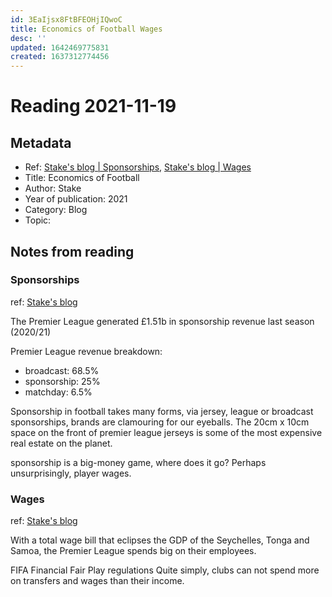 ```yaml
---
id: 3EaIjsx8FtBFEOHjIQwoC
title: Economics of Football Wages
desc: ''
updated: 1642469775831
created: 1637312774456
---
```

# Reading 2021-11-19

## Metadata

- Ref: [Stake's blog | Sponsorships](https://hellostake.com/au/blog/stake-updates/economics-of-football-1), [Stake's blog | Wages](https://hellostake.com/au/blog/stake-updates/economics-of-football-wages)
- Title: Economics of Football
- Author: Stake
- Year of publication: 2021
- Category: Blog
- Topic: 

## Notes from reading

### Sponsorships
ref: [Stake's blog](https://hellostake.com/au/blog/stake-updates/economics-of-football-1)

The Premier League generated £1.51b in sponsorship revenue last season (2020/21)

Premier League revenue breakdown:
- broadcast: 68.5%
- sponsorship: 25%
- matchday: 6.5%

Sponsorship in football takes many forms, via jersey, league or broadcast sponsorships, brands are clamouring for our eyeballs. The 20cm x 10cm space on the front of premier league jerseys is some of the most expensive real estate on the planet.

sponsorship is a big-money game, where does it go? Perhaps unsurprisingly, player wages. 

### Wages
ref: [Stake's blog](https://hellostake.com/au/blog/stake-updates/economics-of-football-wages)

With a total wage bill that eclipses the GDP of the Seychelles, Tonga and Samoa, the Premier League spends big on their employees.

FIFA Financial Fair Play regulations
Quite simply, clubs can not spend more on transfers and wages than their income.
